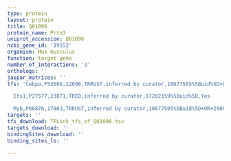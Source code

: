 ```yaml
---
type: protein
layout: protein
title: Q61096
protein_name: Prtn3
uniprot_accession: Q61096
ncbi_gene_id: '19152'
organism: Mus musculus
function: target gene
number_of_interactions: '3'
orthologs: ''
jaspar_matrices: ''
tfs: 'Cebpa,P53566,12606,TRRUST,inferred by curator,10677505%5Buid%5D+OR+29087512%5Buid%5D,Yes

  Ets1,P27577,23871,TRED,inferred by curator,17202159%5Buid%5D,Yes

  Myb,P06876,17863,TRRUST,inferred by curator,10677505%5Buid%5D+OR+29087512%5Buid%5D,Yes'
targets: ''
tfs_download: TFLink_tfs_of_Q61096.tsv
targets_download: ''
bindingSites_download: ''
binding_sites_ls: ''

---
```

